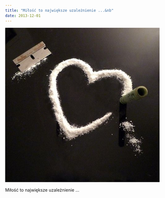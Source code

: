 ```yaml
---
title: "Miłość to największe uzależnienie ...&nb"
date: 2013-12-01
---
```


![2013-12-01-d5ry15i5.jpeg](/images/2013-12-01-d5ry15i5.jpeg)

Miłość to największe uzależnienie ...&nbsp;